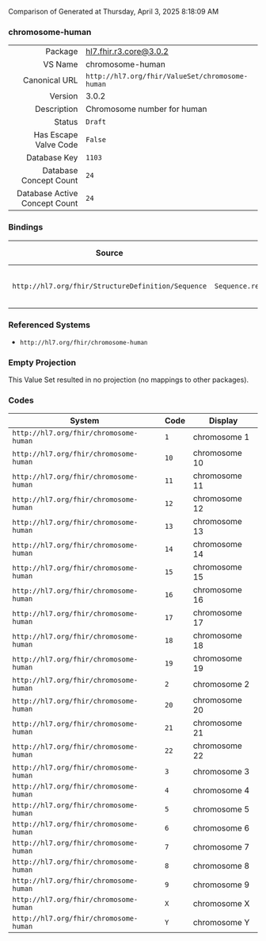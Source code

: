 Comparison of 
Generated at Thursday, April 3, 2025 8:18:09 AM

### chromosome-human

|      |     |
| ---: | --- |
| Package | hl7.fhir.r3.core@3.0.2 |
| VS Name | chromosome-human |
| Canonical URL | `http://hl7.org/fhir/ValueSet/chromosome-human` |
| Version | 3.0.2 |
| Description | Chromosome number for human |
| Status | `Draft` |
| Has Escape Valve Code | `False` |
| Database Key | `1103` |
| Database Concept Count | `24` |
| Database Active Concept Count | `24` |
### Bindings

| Source | Element | Binding | Strength | Element Short |
| ------ | ------- | ------- | -------- | ------------- |
| `http://hl7.org/fhir/StructureDefinition/Sequence` | `Sequence.referenceSeq.chromosome` | `http://hl7.org/fhir/ValueSet/chromosome-human` | `Example` | Chromosome containing genetic finding |

### Referenced Systems

* `http://hl7.org/fhir/chromosome-human`
### Empty Projection

This Value Set resulted in no projection (no mappings to other packages).

### Codes

| System | Code | Display |
| ------ | ---- | ------- |
| `http://hl7.org/fhir/chromosome-human` | `1` | chromosome 1 |
| `http://hl7.org/fhir/chromosome-human` | `10` | chromosome 10 |
| `http://hl7.org/fhir/chromosome-human` | `11` | chromosome 11 |
| `http://hl7.org/fhir/chromosome-human` | `12` | chromosome 12 |
| `http://hl7.org/fhir/chromosome-human` | `13` | chromosome 13 |
| `http://hl7.org/fhir/chromosome-human` | `14` | chromosome 14 |
| `http://hl7.org/fhir/chromosome-human` | `15` | chromosome 15 |
| `http://hl7.org/fhir/chromosome-human` | `16` | chromosome 16 |
| `http://hl7.org/fhir/chromosome-human` | `17` | chromosome 17 |
| `http://hl7.org/fhir/chromosome-human` | `18` | chromosome 18 |
| `http://hl7.org/fhir/chromosome-human` | `19` | chromosome 19 |
| `http://hl7.org/fhir/chromosome-human` | `2` | chromosome 2 |
| `http://hl7.org/fhir/chromosome-human` | `20` | chromosome 20 |
| `http://hl7.org/fhir/chromosome-human` | `21` | chromosome 21 |
| `http://hl7.org/fhir/chromosome-human` | `22` | chromosome 22 |
| `http://hl7.org/fhir/chromosome-human` | `3` | chromosome 3 |
| `http://hl7.org/fhir/chromosome-human` | `4` | chromosome 4 |
| `http://hl7.org/fhir/chromosome-human` | `5` | chromosome 5 |
| `http://hl7.org/fhir/chromosome-human` | `6` | chromosome 6 |
| `http://hl7.org/fhir/chromosome-human` | `7` | chromosome 7 |
| `http://hl7.org/fhir/chromosome-human` | `8` | chromosome 8 |
| `http://hl7.org/fhir/chromosome-human` | `9` | chromosome 9 |
| `http://hl7.org/fhir/chromosome-human` | `X` | chromosome X |
| `http://hl7.org/fhir/chromosome-human` | `Y` | chromosome Y |
